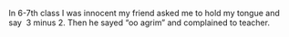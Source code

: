 In 6-7th class I was innocent my friend asked me to hold my tongue and say 
3 minus 2. Then he sayed “oo agrim” and complained to teacher. 